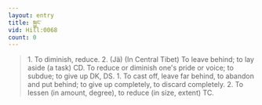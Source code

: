 ```yaml
---
layout: entry
title: སྐྱུང་
vid: Hill:0068
count: 0
---
```

> 1\. To diminish, reduce\. 2\. (Jä) (In Central Tibet) To leave behind; to lay aside (a task) CD\. To reduce or diminish one's pride or voice; to subdue; to give up DK, DS\. 1\. To cast off, leave far behind, to abandon and put behind; to give up completely, to discard completely\. 2\. To lessen (in amount, degree), to reduce (in size, extent) TC\.


